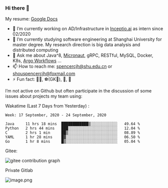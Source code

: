 ### Hi there 👋

My resume: [Google Docs](https://docs.google.com/document/d/1o7iQKDF-_HZUHg6cGiCSl6txrcuQ2tbQttHFFAUeRhc/edit?usp=sharing)

- 🔭 I’m currently working on AD/Infrastructure in [Inceptio.ai](https://www.inceptio.ai/) as intern since 02/2020
- 🌱 I’m currently studying software engineering at Shanghai University for master degree. My research direction is big data analysis and distributed computing
- 💬 Ask me about Java^8, [Micronaut](http://micronaut.io/), gRPC, RESTful, MySQL, Docker, K8s, [Argo Workflows](https://argoproj.github.io/argo/) ...
- 📫 How to reach me: spencercjh@shu.edu.cn or shouspencercjh@foxmail.com
- ⚡ Fun fact: 🚴‍♂️, ⚽(GK🥅), 🏓, 🏸

I’m not active on Github but often participate in the discussion of some issues about projects my team using:

Wakatime (Last 7 Days from Yesterday) :

<!--START_SECTION:waka-->
```text
Week: 17 September, 2020 - 24 September, 2020

Java     11 hrs 18 mins  ████████████▒░░░░░░░░░░░░   49.64 % 
Python   2 hrs 44 mins   ███░░░░░░░░░░░░░░░░░░░░░░   12.04 % 
C        2 hrs 1 min     ██▒░░░░░░░░░░░░░░░░░░░░░░   08.89 % 
YAML     1 hr 28 mins    █▓░░░░░░░░░░░░░░░░░░░░░░░   06.50 % 
Go       1 hr 8 mins     █▒░░░░░░░░░░░░░░░░░░░░░░░   05.04 % 
```
<!--END_SECTION:waka-->

Gitee:

![gitee contribution graph](https://i.loli.net/2020/08/04/gGf4lVtUxZ1nsae.png)

Private Gitlab

![image.png](https://i.loli.net/2020/08/28/iX5uhVyczxaG2Bn.png)
